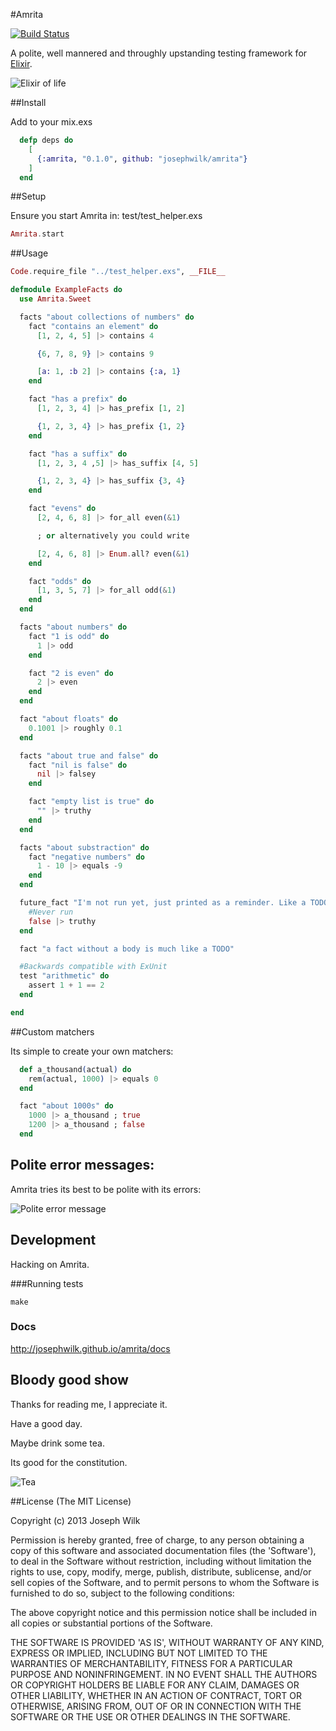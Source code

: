#Amrita

[![Build Status](https://travis-ci.org/josephwilk/amrita.png?branch=master)](https://travis-ci.org/josephwilk/amrita)

A polite, well mannered and throughly upstanding testing framework for [Elixir](http://elixir-lang.org/).

![Elixir of life](http://s9.postimg.org/uv0ubzjm7/elixir.jpg)

##Install

Add to your mix.exs

```elixir
  defp deps do
    [
      {:amrita, "0.1.0", github: "josephwilk/amrita"}
    ]
  end
```

##Setup

Ensure you start Amrita in: test/test_helper.exs
```elixir
Amrita.start
```

##Usage

```elixir
Code.require_file "../test_helper.exs", __FILE__

defmodule ExampleFacts do
  use Amrita.Sweet

  facts "about collections of numbers" do
    fact "contains an element" do
      [1, 2, 4, 5] |> contains 4

      {6, 7, 8, 9} |> contains 9

      [a: 1, :b 2] |> contains {:a, 1}
    end

    fact "has a prefix" do
      [1, 2, 3, 4] |> has_prefix [1, 2]

      {1, 2, 3, 4} |> has_prefix {1, 2}
    end

    fact "has a suffix" do
      [1, 2, 3, 4 ,5] |> has_suffix [4, 5]

      {1, 2, 3, 4} |> has_suffix {3, 4}
    end

    fact "evens" do
      [2, 4, 6, 8] |> for_all even(&1)

      ; or alternatively you could write

      [2, 4, 6, 8] |> Enum.all? even(&1)
    end

    fact "odds" do
      [1, 3, 5, 7] |> for_all odd(&1)
    end
  end

  facts "about numbers" do
    fact "1 is odd" do
      1 |> odd
    end

    fact "2 is even" do
      2 |> even
    end
  end

  fact "about floats" do
    0.1001 |> roughly 0.1
  end

  facts "about true and false" do
    fact "nil is false" do
      nil |> falsey
    end

    fact "empty list is true" do
      "" |> truthy
    end
  end

  facts "about substraction" do
    fact "negative numbers" do
      1 - 10 |> equals -9
    end
  end

  future_fact "I'm not run yet, just printed as a reminder. Like a TODO" do
    #Never run
    false |> truthy
  end

  fact "a fact without a body is much like a TODO"

  #Backwards compatible with ExUnit
  test "arithmetic" do
    assert 1 + 1 == 2
  end

end
```

##Custom matchers

Its simple to create your own matchers:

```elixir
  def a_thousand(actual) do
    rem(actual, 1000) |> equals 0
  end

  fact "about 1000s" do
    1000 |> a_thousand ; true
    1200 |> a_thousand ; false
  end
```

## Polite error messages:

Amrita tries its best to be polite with its errors:

![Polite error message](http://s24.postimg.org/vlj6epnmt/Screen_Shot_2013_06_01_at_22_12_16.png)

## Development

Hacking on Amrita.

###Running tests

```
make
```

### Docs

http://josephwilk.github.io/amrita/docs

## Bloody good show

Thanks for reading me, I appreciate it.

Have a good day.

Maybe drink some tea.

Its good for the constitution.

![Tea](http://s15.postimg.org/9dqs4g0wr/tea.png)

##License
(The MIT License)

Copyright (c) 2013 Joseph Wilk

Permission is hereby granted, free of charge, to any person obtaining
a copy of this software and associated documentation files (the
'Software'), to deal in the Software without restriction, including
without limitation the rights to use, copy, modify, merge, publish,
distribute, sublicense, and/or sell copies of the Software, and to
permit persons to whom the Software is furnished to do so, subject to
the following conditions:

The above copyright notice and this permission notice shall be
included in all copies or substantial portions of the Software.

THE SOFTWARE IS PROVIDED 'AS IS', WITHOUT WARRANTY OF ANY KIND,
EXPRESS OR IMPLIED, INCLUDING BUT NOT LIMITED TO THE WARRANTIES OF
MERCHANTABILITY, FITNESS FOR A PARTICULAR PURPOSE AND NONINFRINGEMENT.
IN NO EVENT SHALL THE AUTHORS OR COPYRIGHT HOLDERS BE LIABLE FOR ANY
CLAIM, DAMAGES OR OTHER LIABILITY, WHETHER IN AN ACTION OF CONTRACT,
TORT OR OTHERWISE, ARISING FROM, OUT OF OR IN CONNECTION WITH THE
SOFTWARE OR THE USE OR OTHER DEALINGS IN THE SOFTWARE.
